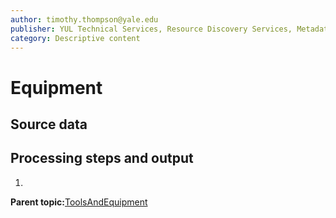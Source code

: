```yaml
---
author: timothy.thompson@yale.edu
publisher: YUL Technical Services, Resource Discovery Services, Metadata Services Unit
category: Descriptive content
---
```


# Equipment

## Source data

## Processing steps and output

1.  
**Parent topic:**[ToolsAndEquipment](../../concepts/supertypes/toolsandequipment.md)


